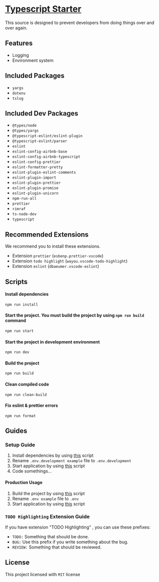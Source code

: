 # [Typescript Starter](https://github.com/ProxityStudios/typescript-starter)

This source is designed to prevent developers from doing things over and over again.

## Features

- Logging
- Environment system

## Included Packages

- `yargs`
- `dotenv`
- `tslog`

## Included Dev Packages

- `@types/node`
- `@types/yargs`
- `@typescript-eslint/eslint-plugin`
- `@typescript-eslint/parser`
- `eslint`
- `eslint-config-airbnb-base`
- `eslint-config-airbnb-typescript`
- `eslint-config-prettier`
- `eslint-formatter-pretty`
- `eslint-plugin-eslint-comments`
- `eslint-plugin-import`
- `eslint-plugin-prettier`
- `eslint-plugin-promise`
- `eslint-plugin-unicorn`
- `npm-run-all`
- `prettier`
- `rimraf`
- `ts-node-dev`
- `typescript`

## Recommended Extensions

We recommend you to install these extensions.

- Extension `prettier` (`esbenp.prettier-vscode`)
- Extension `todo highlight` (`wayou.vscode-todo-highlight`)
- Extension `eslint` (`dbaeumer.vscode-eslint`)

## Scripts

#### <a href="#installscript"></a> Install dependencies

```
npm run install
```

#### <a href="#start"></a> Start the project. You must build the project by using `npm run build` command

```
npm run start
```

#### <a href="#startdevelopment"></a> Start the project in development environment

```
npm run dev
```

#### <a href="#build"></a> Build the project

```
npm run build
```

#### Clean compiled code

```
npm run clean-build
```

#### Fix eslint & prettier errors

```
npm run format
```

## Guides

### Setup Guide

1. Install dependencies by using [this](#installscript) script
2. Rename `.env.development example` file to `.env.development`
3. Start application by using [this](#startdevelopment) script
4. Code somethings...

#### Production Usage

1. Build the project by using [this](#build) script
2. Rename `.env example` file to `.env`
3. Start application by using [this](#start) script

### `TODO Highlighting` Extension Guide

If you have extension "TODO Highlighting" ,
you can use these prefixes:

- `TODO:` Something that should be done.
- `BUG:` Use this prefix if you write something about the bug.
- `REVIEW:` Something that should be reviewed.

## License

This project licensed with `MIT` license
